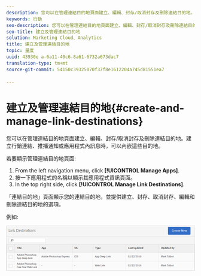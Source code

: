 ```yaml
---
description: 您可以在管理連結目的地頁面建立、編輯、封存/取消封存及刪除連結目的地。建立行銷連結、推播通知或應用程式內訊息時，可以內嵌這些目的地。
keywords: 行動
seo-description: 您可以在管理連結目的地頁面建立、編輯、封存/取消封存及刪除連結目的地。建立行銷連結、推播通知或應用程式內訊息時，可以內嵌這些目的地。
seo-title: 建立及管理連結目的地
solution: Marketing Cloud、Analytics
title: 建立及管理連結目的地
topic: 量度
uuid: 43930e a-6a11-40c6-8a61-6732a673dac7
translation-type: tm+mt
source-git-commit: 54150c39325070f37f8e1612204a745d81551ea7

---
```



# 建立及管理連結目的地{#create-and-manage-link-destinations}

您可以在管理連結目的地頁面建立、編輯、封存/取消封存及刪除連結目的地。建立行銷連結、推播通知或應用程式內訊息時，可以內嵌這些目的地。

若要顯示管理連結目的地頁面:

1. From the left navigation menu, click **[!UICONTROL Manage Apps]**.
1. 按一下應用程式的名稱以顯示其應用程式資訊頁面。
1. In the top right side, click **[!UICONTROL Manage Link Destinations]**.

「連結目的地」頁面顯示您的連結目的地，並提供建立、封存、取消封存、編輯和刪除連結目的地的選項。

例如:

![](assets/link_destinations_list.png)


